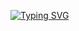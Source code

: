<a href="https://git.io/typing-svg"><img src="https://readme-typing-svg.herokuapp.com?font=Fira+Code&pause=1000&color=25EE15&repeat=false&width=435&lines=Diego+Vega+-+Software+Engineer" alt="Typing SVG" /></a>
